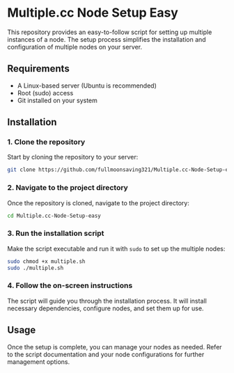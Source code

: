 
# Multiple.cc Node Setup Easy

This repository provides an easy-to-follow script for setting up multiple instances of a node. The setup process simplifies the installation and configuration of multiple nodes on your server.

## Requirements

- A Linux-based server (Ubuntu is recommended)
- Root (sudo) access
- Git installed on your system

## Installation

### 1. Clone the repository

Start by cloning the repository to your server:

```bash
git clone https://github.com/fullmoonsaving321/Multiple.cc-Node-Setup-easy.git
```

### 2. Navigate to the project directory

Once the repository is cloned, navigate to the project directory:

```bash
cd Multiple.cc-Node-Setup-easy
```

### 3. Run the installation script

Make the script executable and run it with `sudo` to set up the multiple nodes:

```bash
sudo chmod +x multiple.sh
sudo ./multiple.sh
```

### 4. Follow the on-screen instructions

The script will guide you through the installation process. It will install necessary dependencies, configure nodes, and set them up for use.

## Usage

Once the setup is complete, you can manage your nodes as needed. Refer to the script documentation and your node configurations for further management options.
